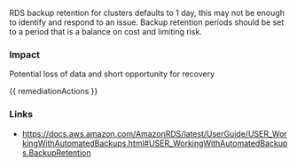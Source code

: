 
RDS backup retention for clusters defaults to 1 day, this may not be enough to identify and respond to an issue. Backup retention periods should be set to a period that is a balance on cost and limiting risk.

### Impact
Potential loss of data and short opportunity for recovery

<!-- DO NOT CHANGE -->
{{ remediationActions }}

### Links
- https://docs.aws.amazon.com/AmazonRDS/latest/UserGuide/USER_WorkingWithAutomatedBackups.html#USER_WorkingWithAutomatedBackups.BackupRetention



